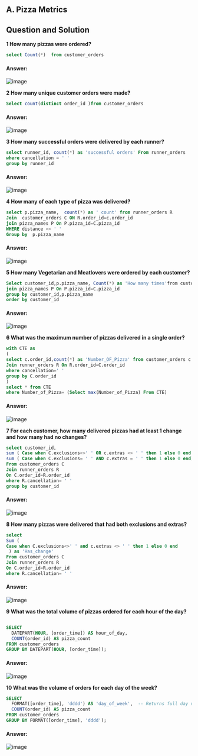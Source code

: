 ## A. Pizza Metrics
## Question and Solution

**1 How many pizzas were ordered?**
``` SQL
select Count(*)  from customer_orders
```
#### Answer:
![image](https://github.com/user-attachments/assets/a339e772-a5c6-49df-892f-c6e2fe099130)


**2 How many unique customer orders were made?**
``` SQL
Select count(distinct order_id )from customer_orders
```
#### Answer:
![image](https://github.com/user-attachments/assets/101b55d2-ba7b-4390-998b-7b886bf92368)

**3 How many successful orders were delivered by each runner?**
``` SQL
select runner_id, count(*) as 'successful orders' From runner_orders
where cancellation = ' '
group by runner_id
```
#### Answer:
![image](https://github.com/user-attachments/assets/49ebef67-8da2-4884-9d20-1d7b0f59cb31)

**4  How many of each type of pizza was delivered?**

``` SQL
select p.pizza_name,  count(*) as ' count' from runner_orders R
Join  customer_orders C ON R.order_id=c.order_id
join pizza_names P On P.pizza_id=C.pizza_id
WHERE distance <> ' '
Group by  p.pizza_name
```
#### Answer:
![image](https://github.com/user-attachments/assets/81199459-b577-4877-8b03-adad54df5bec)

**5  How many Vegetarian and Meatlovers were ordered by each customer?**


``` SQL
Select customer_id,p.pizza_name, Count(*) as 'How many times'from customer_orders c
join pizza_names P On P.pizza_id=C.pizza_id
group by customer_id,p.pizza_name
order by customer_id
```
#### Answer:
![image](https://github.com/user-attachments/assets/6d8c2b6b-25bd-4715-bf6e-aa306742bf64)



**6 What was the maximum number of pizzas delivered in a single order?**

``` SQL
with CTE as
(
select c.order_id,count(*) as 'Number_OF_Pizza' from customer_orders c
Join runner_orders R On R.order_id=C.order_id
where cancellation=' '
group by C.order_id
)
select * from CTE
where Number_of_Pizza= (Select max(Number_of_Pizza) From CTE)
```
#### Answer:

![image](https://github.com/user-attachments/assets/28c6eb8d-6d25-41bd-b1a2-5c46b52d2f47)

**7 For each customer, how many delivered pizzas had at least 1 change and how many had no changes?**
``` SQL
select customer_id,
sum ( Case when C.exclusions<>' ' OR c.extras <> ' ' then 1 else 0 end ) as 'Has_change' ,
sum ( Case when C.exclusions= ' ' AND c.extras = ' ' then 1 else 0 end) as 'Has_NO_change'
From customer_orders C
Join runner_orders R
On C.order_id=R.order_id
where R.cancellation= ' ' 
group by customer_id
```
#### Answer:
![image](https://github.com/user-attachments/assets/2883ce12-dc4b-43b4-a502-d1983943e4c0)



**8 How many pizzas were delivered that had both exclusions and extras?**
``` SQL
select 
Sum (
Case when C.exclusions<>' ' and c.extras <> ' ' then 1 else 0 end 
 ) as 'Has_change' 
From customer_orders C
Join runner_orders R
On C.order_id=R.order_id
where R.cancellation= ' ' 
```
#### Answer:

![image](https://github.com/user-attachments/assets/5ddcbb89-508e-45ca-8813-83de93228aaf)



**9 What was the total volume of pizzas ordered for each hour of the day?**

``` SQL

SELECT 
  DATEPART(HOUR, [order_time]) AS hour_of_day, 
  COUNT(order_id) AS pizza_count
FROM customer_orders
GROUP BY DATEPART(HOUR, [order_time]);
```

#### Answer:

![image](https://github.com/user-attachments/assets/2278f1bd-7aab-4106-b0b6-e6611620f3c2)

**10 What was the volume of orders for each day of the week?**
``` SQL
SELECT 
  FORMAT([order_time], 'dddd') AS 'day_of_week',  -- Returns full day name (e.g., "Monday")
  COUNT(order_id) AS pizza_count
FROM customer_orders
GROUP BY FORMAT([order_time], 'dddd');
```

#### Answer:

![image](https://github.com/user-attachments/assets/4e516a72-1fec-40c9-b60a-50a41b5e9c05)
